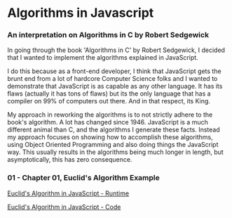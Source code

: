 # Algorithms in Javascript
### An interpretation on Algorithms in C by Robert Sedgewick

In going through the book 'Algorithms in C' by Robert Sedgewick, I decided that I wanted to implement the algorithms explained in JavaScript. 

I do this because as a front-end developer, I think that JavaScript gets the brunt end from a lot of hardcore Computer Science folks and I wanted to demonstrate that JavaScript is as capable as any other language. It has its flaws (actually it has tons of flaws) but its the only language that has a compiler on 99% of computers out there. And in that respect, its King.

My approach in reworking the algorithms is to not strictly adhere to the book's algorithm. A lot has changed since 1946. JavaScript is a much different animal than C, and the algorithms I generate these facts. Instead my approach focuses on showing how to accomplish these algorithms, using Object Oriented Programming and also doing things the JavaScript way. This usually results in the algorithms being much longer in length, but asymptotically, this has zero consequence.


### 01 - Chapter 01, Euclid's Algorithm Example

[Euclid's Algorithm in JavaScript - Runtime](http://sghiassy.github.com/algorithms/02%20-%20Euclid's%20Algorithm/index.html "Euclid's Algorithm in JavaScript")

[Euclid's Algorithm in JavaScript - Code](https://github.com/sghiassy/algorithms/blob/master/02%20-%20Euclid's%20Algorithm/main.js "Euclid's Algorithm in JavaScript")
